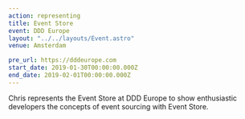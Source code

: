 ```yaml
---
action: representing
title: Event Store
event: DDD Europe
layout: "../../layouts/Event.astro"
venue: Amsterdam

pre_url: https://dddeurope.com
start_date: 2019-01-30T00:00:00.000Z
end_date: 2019-02-01T00:00:00.000Z
---
```


Chris represents the Event Store at DDD Europe to show enthusiastic developers the concepts of event sourcing with Event Store.
